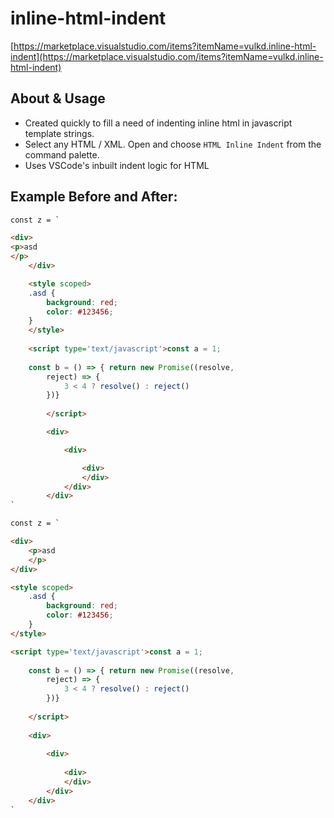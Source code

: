# inline-html-indent 

[https://marketplace.visualstudio.com/items?itemName=vulkd.inline-html-indent](https://marketplace.visualstudio.com/items?itemName=vulkd.inline-html-indent)

## About & Usage
 - Created quickly to fill a need of indenting inline html in javascript template strings.
 - Select any HTML / XML. Open and choose `HTML Inline Indent` from the command palette.
 - Uses VSCode's inbuilt indent logic for HTML

## Example Before and After:
```html
const z = `

<div>
<p>asd
</p>
    </div>

    <style scoped>
    .asd {
        background: red;
        color: #123456;
    }
    </style>
    
    <script type='text/javascript'>const a = 1;
    
    const b = () => { return new Promise((resolve, 
        reject) => {
            3 < 4 ? resolve() : reject()
        })}
        
        </script>

        <div>

            <div>

                <div>
                </div>
            </div>
        </div>
`
```

```html
const z = `

<div>
    <p>asd
    </p>
</div>

<style scoped>
    .asd {
        background: red;
        color: #123456;
    }
</style>

<script type='text/javascript'>const a = 1;
    
    const b = () => { return new Promise((resolve, 
        reject) => {
            3 < 4 ? resolve() : reject()
        })}
        
    </script>
    
    <div>
        
        <div>
            
            <div>
            </div>
        </div>
    </div>
`
```
